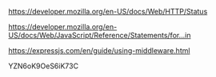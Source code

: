 https://developer.mozilla.org/en-US/docs/Web/HTTP/Status

https://developer.mozilla.org/en-US/docs/Web/JavaScript/Reference/Statements/for...in

https://expressjs.com/en/guide/using-middleware.html

YZN6oK9OeS6iK73C